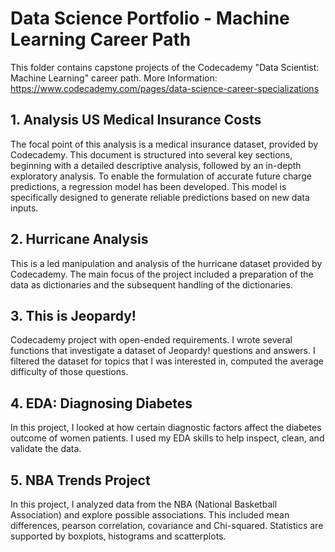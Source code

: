 # Data Science Portfolio - Machine Learning Career Path

This folder contains capstone projects of the Codecademy "Data Scientist: Machine Learning" career path.
More Information: https://www.codecademy.com/pages/data-science-career-specializations 

## 1. Analysis US Medical Insurance Costs
The focal point of this analysis is a medical insurance dataset, provided by Codecademy. This document is structured into several key sections, beginning with a detailed descriptive analysis, followed by an in-depth exploratory analysis. To enable the formulation of accurate future charge predictions, a regression model has been developed. This model is specifically designed to generate reliable predictions based on new data inputs.

## 2. Hurricane Analysis
This is a led manipulation and analysis of the hurricane dataset provided by Codecademy. The main focus of the project included a preparation of the data as dictionaries and the subsequent handling of the dictionaries. 

## 3. This is Jeopardy!
Codecademy project with open-ended requirements. I wrote several functions that investigate a dataset of Jeopardy! questions and answers. I filtered the dataset for topics that I was interested in, computed the average difficulty of those questions.

## 4. EDA: Diagnosing Diabetes
In this project, I looked at how certain diagnostic factors affect the diabetes outcome of women patients. I used my EDA skills to help inspect, clean, and validate the data.

## 5. NBA Trends Project
In this project, I analyzed data from the NBA (National Basketball Association) and explore possible associations. This included mean differences, pearson correlation, covariance and Chi-squared. Statistics are supported by boxplots, histograms and scatterplots.

